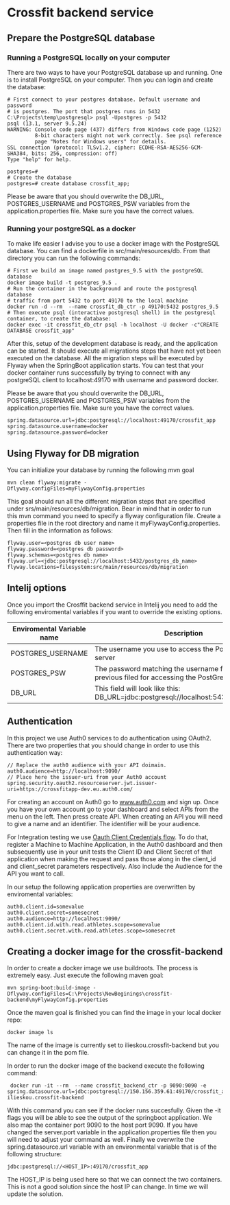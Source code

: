 # Crossfit backend service

## Prepare the PostgreSQL database

### Running a PostgreSQL locally on your computer
There are two ways to have your PostgreSQL database up and running. 
One is to install PostgreSQL on your computer. Then you can login and create the 
database: 
```
# First connect to your postgres database. Default username and password 
# is postgres. The port that postgres runs in 5432
C:\Projects\temp\postgresql> psql -Upostgres -p 5432
psql (13.1, server 9.5.24)
WARNING: Console code page (437) differs from Windows code page (1252)
         8-bit characters might not work correctly. See psql reference
         page "Notes for Windows users" for details.
SSL connection (protocol: TLSv1.2, cipher: ECDHE-RSA-AES256-GCM-SHA384, bits: 256, compression: off)
Type "help" for help.

postgres=#
# Create the database 
postgres=# create database crossfit_app;
```
Please be aware that you should overwrite the DB_URL, POSTGRES_USERNAME and POSTGRES_PSW 
variables from the application.properties file. Make sure you have the correct values. 

### Running your postgreSQL as a docker 
To make life easier I advise you to use a docker image with the PostgreSQL database. 
You can find a dockerfile in src/main/resources/db. From that directory you can run the 
following commands: 
```
# First we build an image named postgres_9.5 with the postgreSQL database
docker image build -t postgres_9.5 . 
# Run the container in the background and route the postgresql database
# traffic from port 5432 to port 49170 to the local machine
docker run -d --rm  --name crossfit_db_ctr -p 49170:5432 postgres_9.5
# Then execute psql (interactive postgresql shell) in the postgresql container, to create the database:
docker exec -it crossfit_db_ctr psql -h localhost -U docker -c"CREATE DATABASE crossfit_app"
```
After this, setup of the development database is ready, and the application can be started. 
It should execute all migrations steps that have not yet been executed on the database.
All the migration steps will be executed by Flyway when the SpringBoot application starts. 
You can test that your docker container runs successfully by trying to connect with any 
postgreSQL client to localhost:49170 with username and password docker.

Please be aware that you should overwrite the DB_URL, POSTGRES_USERNAME and POSTGRES_PSW 
variables from the application.properties file. Make sure you have the correct values.
```
spring.datasource.url=jdbc:postgresql://localhost:49170/crossfit_app
spring.datasource.username=docker
spring.datasource.password=docker
```

## Using Flyway for DB migration
You can initialize your database by running the following mvn goal

```
mvn clean flyway:migrate -Dflyway.configFiles=myFlywayConfig.properties
```
This goal should run all the different migration steps that are specified under srs/main/resources/db/migration.
Bear in mind that in order to run this mvn command you need to specify a flyway configuration file.
Create a properties file in the root directory and name it myFlywayConfig.properties. Then fill in the information as follows:
```
flyway.user=<postgres db user name>
flyway.password=<postgres db password>
flyway.schemas=<postgres db name>
flyway.url=<jdbc:postgresql://localhost:5432/postgres_db_name>
flyway.locations=filesystem:src/main/resources/db/migration
```
## Intelij options 

Once you import the Crosffit backend service in Intelij you need to add the 
following enviromental variables if you want to override the existing options.

| Enviromental Variable name | Description                                                                                     |
|----------------------------|-------------------------------------------------------------------------------------------------|
| POSTGRES_USERNAME          | The username you use to access the PostGreSQL server                                            |
| POSTGRES_PSW               | The password matching the username from the previous  filed for accessing the PostGreSQL server |
| DB_URL                     | This field will look like this: DB_URL=jdbc:postgresql://localhost:5432/crossfit_app            |

## Authentication

In this project we use Auth0 services to do authentication using OAuth2. There are two properties that you should change
in order to use this authentication way:

```
// Replace the auth0 audience with your API doimain.
auth0.audience=http://localhost:9090/
// Place here the issuer-uri from your Auth0 account
spring.security.oauth2.resourceserver.jwt.issuer-uri=https://crossfitapp-dev.eu.auth0.com/
```

For creating an account on Auth0 go to www.auth0.com and sign up. Once you have your own 
account go to your dashboard and select APIs from the menu on the left. Then press create API. 
When creating an API you will need to give a name and an identifier. The identifier will be your audience.

For Integration testing we use [Oauth Client Credentials flow](https://auth0.com/docs/api/authentication#client-credentials). 
To do that, register a Machine to Machine Application, in the Auth0 dashboard and then subsequently use 
in your unit tests the Client ID and Client Secret of that application when making the request 
and pass those along in the client_id and client_secret parameters respectively. 
Also include the Audience for the API you want to call. 

In our setup the following application properties are overwritten by enviromental variables:
```
auth0.client.id=somevalue
auth0.client.secret=somesecret
auth0.audience=http://localhost:9090/
auth0.client.id.with.read.athletes.scope=somevalue
auth0.client.secret.with.read.athletes.scope=somesecret
```

## Creating a docker image for the crossfit-backend
In order to create a docker image we use buildroots. 
The process is extremely easy. Just execute the following maven goal: 
```
mvn spring-boot:build-image -Dflyway.configFiles=C:\Projects\NewBeginings\crossfit-backend\myFlywayConfig.properties
```
Once the maven goal is finished you can find the image in your local docker repo: 
```
docker image ls 
```
The name of the image is currently set to ilieskou.crossfit-backend but you can change it in the pom file.

In order to run the docker image of the backend execute the following command: 
```
 docker run -it --rm  --name crossfit_backend_ctr -p 9090:9090 -e spring.datasource.url=jdbc:postgresql://150.156.359.61:49170/crossfit_app  ilieskou.crossfit-backend
```
With this command you can see if the docker runs succesfully. Given the -it flags you will 
be able to see the output of the springboot application. We also map the container port 9090
to the host port 9090. If you have changed the server.port variable in the application.properties
file then you will need to adjust your command as well. Finally we overwrite the 
spring.datasource.url variable with an environmental variable that is of the following 
structure: 
```
jdbc:postgresql://<HOST_IP>:49170/crossfit_app
```
The HOST_IP is being used here so that we can connect the two containers. 
This is not a good solution since the host IP can change. In time we will update the solution.
